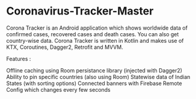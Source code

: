 # Coronavirus-Tracker-Master

Corona Tracker is an Android application which shows worldwide data of confirmed cases, recovered cases and death cases. You can also get country-wise data. Corona Tracker is written in Kotlin and makes use of KTX, Coroutines, Dagger2, Retrofit and MVVM.

Features :

Offline caching using Room persistance library (injected with Dagger2)
Ability to pin specific countries (also using Room)
Statewise data of Indian States (with sorting options)
Connected banners with Firebase Remote Config which changes every few seconds
